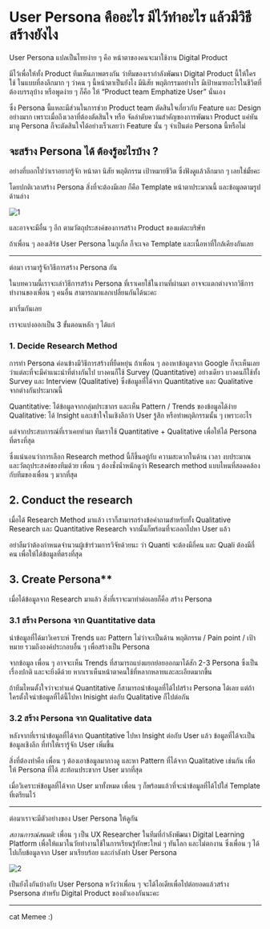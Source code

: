 # User Persona คืออะไร มีไว้ทำอะไร แล้วมีวิธีสร้างยังไง

User Persona แปลเป็นไทยง่าย ๆ คือ หน้าตาของคนจะมาใช้งาน Digital Product

มีไว้เพื่อให้ทั้ง Product ทีมเห็นภาพตรงกัน ว่าทีมของเรากำลังพัฒนา Digital Product นี้ให้ใครใช้
ในแบบที่ลงลึกมาก ๆ ว่าคน ๆ นี้หน้าตาเป็นยังไง มีนิสัย พฤติกรรมอย่างไร มีเป้าหมายอะไรในชีวิตที่ต้องบรรลุบ้าง หรือพูดง่าย ๆ ก็คือ ให้ “Product team Emphatize User” นั่นเอง

ซึ่ง Persona นี้แหละมีส่วนในการช่วย Product team ตัดสินใจเกี่ยวกับ Feature และ Design อย่างมาก เพราะเมื่อถึงเวลาที่ต้องตัดสินใจ หรือ จัดลำดับความสำคัญของการพัฒนา Product แค่หันมาดู Persona ก็จะตัดสินใจได้อย่างเร็วเลยว่า Feature นั้น ๆ จำเป็นต่อ Persona นี้หรือไม่


## จะสร้าง Persona ได้ ต้องรู้อะไรบ้าง ?

อย่างที่บอกไปว่าเราอยากรู้จัก หน้าตา นิสัย พฤติกรรม เป้าหมายชีวิต ซึ่งฟังดูแล้วลึกมาก ๆ เลยใช่มั้ยคะ 

โดยปกติเวลาสร้าง Persona สิ่งที่จะต้องมีเลย ก็คือ Template หน้าตาประมาณนี้ และข้อมูลตามรูปด้านล่าง

![1](https://i.ibb.co/T17FmXP/4.png)

และอาจจะมีอื่น ๆ อีก ตามวัตถุประสงค์ของการสร้าง Product ของแต่ละบริษัท

ถ้าเพื่อน ๆ ลองเสิร์ช User Persona ในกูเกิ้ล ก็จะเจอ Template และเนื้อหาที่ใกล้เคียงกันเลย

---

ต่อมา เรามารู้จักวิธีการสร้าง Persona กัน

ในบทความนี้เราจะเล่าวิธีการสร้าง Persona ที่เราเคยใช้ในงานที่ผ่านมา อาจจะแตกต่างจากวิธีการทำงานของเพื่อน ๆ คนอื่น สามารถมาแลกเปลี่ยนกันได้นะคะ

มาเริ่มกันเลย 

เราจะแบ่งออกเป็น 3 ขั้นตอนหลัก ๆ ได้แก่

### 1. Decide Research Method

การทำ Persona ค่อนข้างมีวิธีการสร้างที่ยืดหยุ่น ถ้าเพื่อน ๆ ลองหาข้อมูลจาก Google ก็จะเห็นเลยว่าแต่ละที่จะมีคำแนะนำที่ต่างกันไป บางคนก็ใช้ Survey (Quantitative) อย่างเดียว บางคนก็ใช้ทั้ง Survey และ Interview (Qualitative) ซึ่งข้อมูลที่ได้จาก Quantitative และ Qualitative จากต่างกันประมาณนี้

Quantitative: ได้ข้อมูลจากกลุ่มประชากร และเห็น Pattern / Trends ของข้อมูลได้ง่าย
Qualitative: ได้ Insight และเข้าใจในเชิงลึกว่า User รู้สึก หรือทำพฤติกรรมนั้น ๆ เพราะอะไร

แต่จากประสบการณ์ที่เราเคยทำมา ทีมเราใช้ Quantitative + Qualitative เพื่อให้ได้ Persona ที่ตรงที่สุด 

ซึ่งแน่นอนว่าการเลือก Research method นี้ก็ขึ้นอยู่กับ ความสะดวกในด้าน เวลา งบประมาณ และวัตถุประสงค์ของทีมด้วย เพื่อน ๆ ต้องชั่งน้ำหนักดูว่า Research method แบบไหนที่สอดคล้องกับทีมของเพื่อน ๆ มากที่สุด

## 2. Conduct the research

เมื่อได้ Research Method มาแล้ว เราก็สามารถร่างข้อคำถามสำหรับทั้ง Qualitative Research และ Quantitative Research จากนั้นก็พร้อมที่จะออกไปหา User แล้ว

อย่าลืมว่าต้องกำหนดจำนวนผู้เข้าร่วมการวิจัยด้วยนะ ว่า Quanti จะต้องมีกี่คน และ Quali ต้องมีกี่คน เพื่อให้ได้ข้อมูลที่ตรงที่สุด

## 3. Create Persona**

เมื่อได้ข้อมูลจาก Research มาแล้ว สิ่งที่เราจะมาทำต่อเลยก็คือ สร้าง Persona 

### 3.1 สร้าง Persona จาก Quantitative data

นำข้อมูลที่ได้มาวิเคราะห์ Trends และ Pattern ไม่ว่าจะเป็นด้าน พฤติกรรม / Pain point / เป้าหมาย รวมถึงองค์ประกอบอื่น ๆ เพื่อสร้างเป็น Persona

จากข้อมูล เพื่อน ๆ อาจจะเห็น Trends ที่สามารถแบ่งแยกย่อยออกมาได้สัก 2-3 Persona ซึ่งเป็นเรื่องปกติ และจะยิ่งดีด้วย หากเราเห็นหน้าตาคนใช้ที่หลากหลายและละเอียดมากขึ้น

ถ้าทีมไหนตั้งใจว่าจะทำแค่ Quantitative ก็สามารถนำข้อมูลที่ได้ไปสร้าง Persona ได้เลย แต่ถ้าใครตั้งใจนำข้อมูลที่ได้นี้ไปหา Inisight ต่อกับ Qualitative ก็ไปต่อกัน

### 3.2 สร้าง Persona จาก Qualitative data

หลังจากที่เรานำข้อมูลที่ได้จาก Quantitative ไปหา Insight ต่อกับ User แล้ว ข้อมูลที่ได้จะเป็นข้อมูลเชิงลึก ที่ทำให้เรารู้จัก User เพิ่มขึ้น

สิ่งที่ต้องทำคือ เพื่อน ๆ ต้องเอาข้อมูลมากางดู และหา Pattern ที่ได้จาก Qualitative เช่นกัน เพื่อให้ Persona ที่ได้ สะท้อนประชากร User มากที่สุด

เมื่อวิเคราะห์ข้อมูลที่ได้จาก User มาทั้งหมด เพื่อน ๆ ก็พร้อมแล้วที่จะนำข้อมูลที่ได้ไปใส่ Template ที่เตรียมไว้

---

ต่อมาเราจะมีตัวอย่างของ User Persona ให้ดูกัน

_สถานการณ์สมมติ:_
เพื่อน ๆ เป็น UX Researcher ในทีมที่กำลังพัฒนา Digital Learning Platform เพื่อให้แมวในวัยทำงานใช้ในการเรียนรู้ทักษะใหม่ ๆ ทันโลก และไม่ตกงาน ซึ่งเพื่อน ๆ ได้ไปเก็บข้อมูลจาก User มาเรียบร้อย และกำลังทำ User Persona

![2](https://i.ibb.co/C663hgK/13.png)


เป็นยังไงกันบ้างกับ User Persona หวังว่าเพื่อน ๆ จะได้ไอเดียเพื่อไปต่อยอดแล้วสร้าง Psersona สำหรับ Digital Product ของตัวเองกันนะคะ

------

cat Memee :)
